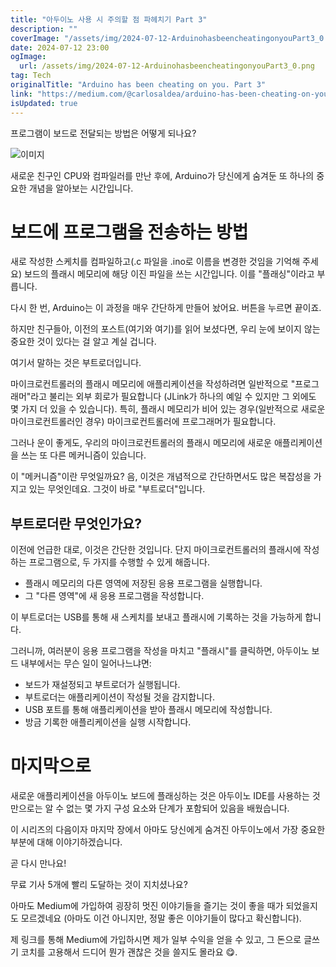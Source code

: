 ```yaml
---
title: "아두이노 사용 시 주의할 점 파헤치기 Part 3"
description: ""
coverImage: "/assets/img/2024-07-12-ArduinohasbeencheatingonyouPart3_0.png"
date: 2024-07-12 23:00
ogImage:
  url: /assets/img/2024-07-12-ArduinohasbeencheatingonyouPart3_0.png
tag: Tech
originalTitle: "Arduino has been cheating on you. Part 3"
link: "https://medium.com/@carlosaldea/arduino-has-been-cheating-on-you-part-3-c1d566b009de"
isUpdated: true
---
```


프로그램이 보드로 전달되는 방법은 어떻게 되나요?

![이미지](/assets/img/2024-07-12-ArduinohasbeencheatingonyouPart3_0.png)

새로운 친구인 CPU와 컴파일러를 만난 후에, Arduino가 당신에게 숨겨둔 또 하나의 중요한 개념을 알아보는 시간입니다.

# 보드에 프로그램을 전송하는 방법

<div class="content-ad"></div>

새로 작성한 스케치를 컴파일하고(.c 파일을 .ino로 이름을 변경한 것임을 기억해 주세요) 보드의 플래시 메모리에 해당 이진 파일을 쓰는 시간입니다. 이를 "플래싱"이라고 부릅니다.

다시 한 번, Arduino는 이 과정을 매우 간단하게 만들어 놨어요. 버튼을 누르면 끝이죠.

하지만 친구들아, 이전의 포스트(여기와 여기)를 읽어 보셨다면, 우리 눈에 보이지 않는 중요한 것이 있다는 걸 알고 계실 겁니다.

여기서 말하는 것은 부트로더입니다.

<div class="content-ad"></div>

마이크로컨트롤러의 플래시 메모리에 애플리케이션을 작성하려면 일반적으로 "프로그래머"라고 불리는 외부 회로가 필요합니다 (JLink가 하나의 예일 수 있지만 그 외에도 몇 가지 더 있을 수 있습니다). 특히, 플래시 메모리가 비어 있는 경우(일반적으로 새로운 마이크로컨트롤러인 경우) 마이크로컨트롤러에 프로그래머가 필요합니다.

그러나 운이 좋게도, 우리의 마이크로컨트롤러의 플래시 메모리에 새로운 애플리케이션을 쓰는 또 다른 메커니즘이 있습니다.

이 "메커니즘"이란 무엇일까요? 음, 이것은 개념적으로 간단하면서도 많은 복잡성을 가지고 있는 무엇인데요. 그것이 바로 "부트로더"입니다.

## 부트로더란 무엇인가요?

<div class="content-ad"></div>

이전에 언급한 대로, 이것은 간단한 것입니다. 단지 마이크로컨트롤러의 플래시에 작성하는 프로그램으로, 두 가지를 수행할 수 있게 해줍니다.

- 플래시 메모리의 다른 영역에 저장된 응용 프로그램을 실행합니다.
- 그 "다른 영역"에 새 응용 프로그램을 작성합니다.

이 부트로더는 USB를 통해 새 스케치를 보내고 플래시에 기록하는 것을 가능하게 합니다.

그러니까, 여러분이 응용 프로그램을 작성을 마치고 "플래시"를 클릭하면, 아두이노 보드 내부에서는 무슨 일이 일어나느냐면:

<div class="content-ad"></div>

- 보드가 재설정되고 부트로더가 실행됩니다.
- 부트로더는 애플리케이션이 작성될 것을 감지합니다.
- USB 포트를 통해 애플리케이션을 받아 플래시 메모리에 작성합니다.
- 방금 기록한 애플리케이션을 실행 시작합니다.

# 마지막으로

새로운 애플리케이션을 아두이노 보드에 플래싱하는 것은 아두이노 IDE를 사용하는 것만으로는 알 수 없는 몇 가지 구성 요소와 단계가 포함되어 있음을 배웠습니다.

이 시리즈의 다음이자 마지막 장에서 아마도 당신에게 숨겨진 아두이노에서 가장 중요한 부분에 대해 이야기하겠습니다.

<div class="content-ad"></div>

곧 다시 만나요!

무료 기사 5개에 빨리 도달하는 것이 지치셨나요?

아마도 Medium에 가입하여 굉장히 멋진 이야기들을 즐기는 것이 좋을 때가 되었을지도 모르겠네요 (아마도 이건 아니지만, 정말 좋은 이야기들이 많다고 확신합니다).

제 링크를 통해 Medium에 가입하시면 제가 일부 수익을 얻을 수 있고, 그 돈으로 글쓰기 코치를 고용해서 드디어 뭔가 괜찮은 것을 쓸지도 몰라요 😋.
